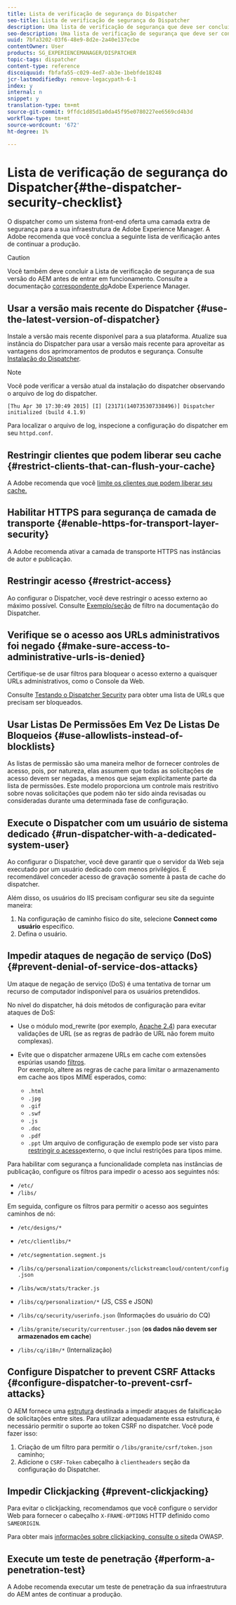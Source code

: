 ```yaml
---
title: Lista de verificação de segurança do Dispatcher
seo-title: Lista de verificação de segurança do Dispatcher
description: Uma lista de verificação de segurança que deve ser concluída antes de iniciar a produção.
seo-description: Uma lista de verificação de segurança que deve ser concluída antes de iniciar a produção.
uuid: 7bfa3202-03f6-48e9-8d2e-2a40e137ecbe
contentOwner: User
products: SG_EXPERIENCEMANAGER/DISPATCHER
topic-tags: dispatcher
content-type: reference
discoiquuid: fbfafa55-c029-4ed7-ab3e-1bebfde18248
jcr-lastmodifiedby: remove-legacypath-6-1
index: y
internal: n
snippet: y
translation-type: tm+mt
source-git-commit: 9ffdc1d85d1a0da45f95e0780227ee6569cd4b3d
workflow-type: tm+mt
source-wordcount: '672'
ht-degree: 1%

---
```



# Lista de verificação de segurança do Dispatcher{#the-dispatcher-security-checklist}

<!-- 

Comment Type: remark
Last Modified By: unknown unknown (ims-author-00AF43764F54BE740A490D44@AdobeID)
Last Modified Date: 2015-06-05T05:14:35.365-0400

<p>Food for thought listed on <a href="https://jira.corp.adobe.com/browse/DOC-5649">DOC-5649</a>. To be considered while proof-reading.</p> 
<p> </p>

 -->

O dispatcher como um sistema front-end oferta uma camada extra de segurança para a sua infraestrutura de Adobe Experience Manager. A Adobe recomenda que você conclua a seguinte lista de verificação antes de continuar a produção.

>[!CAUTION]
>
>Você também deve concluir a Lista de verificação de segurança de sua versão do AEM antes de entrar em funcionamento. Consulte a documentação [correspondente do](https://helpx.adobe.com/experience-manager/6-3/sites/administering/using/security-checklist.html)Adobe Experience Manager.

## Usar a versão mais recente do Dispatcher {#use-the-latest-version-of-dispatcher}

Instale a versão mais recente disponível para a sua plataforma. Atualize sua instância do Dispatcher para usar a versão mais recente para aproveitar as vantagens dos aprimoramentos de produtos e segurança. Consulte [Instalação do Dispatcher](dispatcher-install.md).

>[!NOTE]
>
>Você pode verificar a versão atual da instalação do dispatcher observando o arquivo de log do dispatcher.
>
>`[Thu Apr 30 17:30:49 2015] [I] [23171(140735307338496)] Dispatcher initialized (build 4.1.9)`
>
>Para localizar o arquivo de log, inspecione a configuração do dispatcher em seu `httpd.conf`.

## Restringir clientes que podem liberar seu cache {#restrict-clients-that-can-flush-your-cache}

A Adobe recomenda que você [limite os clientes que podem liberar seu cache.](dispatcher-configuration.md#limiting-the-clients-that-can-flush-the-cache)

## Habilitar HTTPS para segurança de camada de transporte {#enable-https-for-transport-layer-security}

A Adobe recomenda ativar a camada de transporte HTTPS nas instâncias de autor e publicação.

<!-- 

Comment Type: remark
Last Modified By: unknown unknown (ims-author-00AF43764F54BE740A490D44@AdobeID)
Last Modified Date: 2015-06-26T04:41:28.841-0400

<p>Recommended to have SSL termination, front end SSL.</p> 
<p>Question is do we want to have SSL communication between dispatcher and AEM instances (publish and/or author).</p> 
<p>We might want to have two items:</p> 
<ul> 
 <li>MUST HTTPS clients -&gt; dispatcher / load balancer</li> 
 <li>NICE load balancer -&gt; dispatcher<br /> </li> 
 <li>NICE dispatcher -&gt; instances if sensitive information such as credit cards / or infrastructure requirements such as DMZ</li> 
</ul>

 -->

## Restringir acesso {#restrict-access}

Ao configurar o Dispatcher, você deve restringir o acesso externo ao máximo possível. Consulte [Exemplo/seção](dispatcher-configuration.md#main-pars_184_1_title) de filtro na documentação do Dispatcher.

## Verifique se o acesso aos URLs administrativos foi negado {#make-sure-access-to-administrative-urls-is-denied}

Certifique-se de usar filtros para bloquear o acesso externo a quaisquer URLs administrativos, como o Console da Web.

Consulte [Testando o Dispatcher Security](dispatcher-configuration.md#testing-dispatcher-security) para obter uma lista de URLs que precisam ser bloqueados.

## Usar Listas De Permissões Em Vez De Listas De Bloqueios {#use-allowlists-instead-of-blocklists}

As listas de permissão são uma maneira melhor de fornecer controles de acesso, pois, por natureza, elas assumem que todas as solicitações de acesso devem ser negadas, a menos que sejam explicitamente parte da lista de permissões. Este modelo proporciona um controle mais restritivo sobre novas solicitações que podem não ter sido ainda revisadas ou consideradas durante uma determinada fase de configuração.

## Execute o Dispatcher com um usuário de sistema dedicado {#run-dispatcher-with-a-dedicated-system-user}

Ao configurar o Dispatcher, você deve garantir que o servidor da Web seja executado por um usuário dedicado com menos privilégios. É recomendável conceder acesso de gravação somente à pasta de cache do dispatcher.

Além disso, os usuários do IIS precisam configurar seu site da seguinte maneira:

1. Na configuração de caminho físico do site, selecione **Connect como usuário** específico.
1. Defina o usuário.

## Impedir ataques de negação de serviço (DoS) {#prevent-denial-of-service-dos-attacks}

Um ataque de negação de serviço (DoS) é uma tentativa de tornar um recurso de computador indisponível para os usuários pretendidos.

No nível do dispatcher, há dois métodos de configuração para evitar ataques de DoS: [](https://docs.adobe.com/content/docs/en/dispatcher.html#/filter (Filtros))

* Use o módulo mod_rewrite (por exemplo, [Apache 2.4](https://httpd.apache.org/docs/2.4/mod/mod_rewrite.html)) para executar validações de URL (se as regras de padrão de URL não forem muito complexas).

* Evite que o dispatcher armazene URLs em cache com extensões espúrias usando [filtros](dispatcher-configuration.md#configuring-access-to-conten-tfilter).\
   Por exemplo, altere as regras de cache para limitar o armazenamento em cache aos tipos MIME esperados, como:

   * `.html`
   * `.jpg`
   * `.gif`
   * `.swf`
   * `.js`
   * `.doc`
   * `.pdf`
   * `.ppt`
   Um arquivo de configuração de exemplo pode ser visto para [restringir o acesso](#restrict-access)externo, o que inclui restrições para tipos mime.

Para habilitar com segurança a funcionalidade completa nas instâncias de publicação, configure os filtros para impedir o acesso aos seguintes nós:

* `/etc/`
* `/libs/`

Em seguida, configure os filtros para permitir o acesso aos seguintes caminhos de nó:

* `/etc/designs/*`
* `/etc/clientlibs/*`
* `/etc/segmentation.segment.js`
* `/libs/cq/personalization/components/clickstreamcloud/content/config.json`
* `/libs/wcm/stats/tracker.js`
* `/libs/cq/personalization/*` (JS, CSS e JSON)
* `/libs/cq/security/userinfo.json` (Informações do usuário do CQ)
* `/libs/granite/security/currentuser.json` (**os dados não devem ser armazenados em cache**)

* `/libs/cq/i18n/*` (Internalização)

<!-- 

Comment Type: remark
Last Modified By: unknown unknown (ims-author-00AF43764F54BE740A490D44@AdobeID)
Last Modified Date: 2015-06-26T04:38:17.016-0400

<p>We need to highlight whether a path applies to all versions or specific ones.<br /> </p>

 -->

## Configure Dispatcher to prevent CSRF Attacks {#configure-dispatcher-to-prevent-csrf-attacks}

O AEM fornece uma [estrutura](https://helpx.adobe.com/experience-manager/6-3/sites/administering/using/security-checklist.html#verification-steps) destinada a impedir ataques de falsificação de solicitações entre sites. Para utilizar adequadamente essa estrutura, é necessário permitir o suporte ao token CSRF no dispatcher. Você pode fazer isso:

1. Criação de um filtro para permitir o `/libs/granite/csrf/token.json` caminho;
1. Adicione o `CSRF-Token` cabeçalho à `clientheaders` seção da configuração do Dispatcher.

## Impedir Clickjacking {#prevent-clickjacking}

Para evitar o clickjacking, recomendamos que você configure o servidor Web para fornecer o cabeçalho `X-FRAME-OPTIONS` HTTP definido como `SAMEORIGIN`.

Para obter mais [informações sobre clickjacking, consulte o site](https://www.owasp.org/index.php/Clickjacking)da OWASP.

## Execute um teste de penetração {#perform-a-penetration-test}

A Adobe recomenda executar um teste de penetração da sua infraestrutura do AEM antes de continuar a produção.

